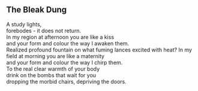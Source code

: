 The Bleak Dung
--------------
A study lights,  
forebodes - it does not return.  
In my region at afternoon you are like a kiss  
and your form and colour the way I awaken them.  
Realized profound fountain on what fuming lances excited with heat? In my field at morning you are like a maternity  
and your form and colour the way I chirp them.  
To the real clear warmth of your body  
drink on the bombs that wait for you  
dropping the morbid chairs, depriving the doors.  
